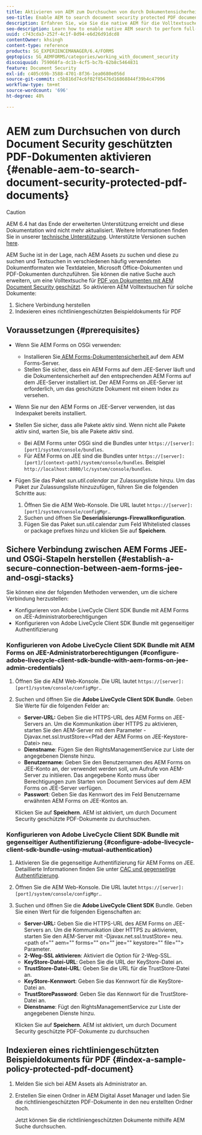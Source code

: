 ```yaml
---
title: Aktivieren von AEM zum Durchsuchen von durch Dokumentensicherheit geschützten PDF-Dokumenten
seo-title: Enable AEM to search document security protected PDF documents
description: Erfahren Sie, wie Sie die native AEM für die Volltextsuche in DRM-geschützten PDF-Dokumenten aktivieren.
seo-description: Learn how to enable native AEM search to perform full-text search on DRM protected PDF documents.
uuid: c743cda3-252f-4c1f-8d94-e6d26d91dcd8
contentOwner: khsingh
content-type: reference
products: SG_EXPERIENCEMANAGER/6.4/FORMS
geptopics: SG_AEMFORMS/categories/working_with_document_security
discoiquuid: 759068fa-dc1b-4cf5-bc7b-62b8c5464831
feature: Document Security
exl-id: c405c69b-3588-4701-8f36-1ea0680e056d
source-git-commit: c5b816d74c6f02f85476d16868844f39b4c47996
workflow-type: tm+mt
source-wordcount: '696'
ht-degree: 48%

---
```


# AEM zum Durchsuchen von durch Document Security geschützten PDF-Dokumenten aktivieren {#enable-aem-to-search-document-security-protected-pdf-documents}

>[!CAUTION]
>
>AEM 6.4 hat das Ende der erweiterten Unterstützung erreicht und diese Dokumentation wird nicht mehr aktualisiert. Weitere Informationen finden Sie in unserer [technische Unterstützung](https://helpx.adobe.com/de/support/programs/eol-matrix.html). Unterstützte Versionen suchen [here](https://experienceleague.adobe.com/docs/?lang=de).

AEM Suche ist in der Lage, nach AEM Assets zu suchen und diese zu suchen und Textsuchen in verschiedenen häufig verwendeten Dokumentformaten wie Textdateien, Microsoft Office-Dokumenten und PDF-Dokumenten durchzuführen. Sie können die native Suche auch erweitern, um eine Volltextsuche für [PDF von Dokumenten mit AEM Document Security geschützt](/help/forms/using/admin-help/document-security.md). So aktivieren AEM Volltextsuchen für solche Dokumente:

1. Sichere Verbindung herstellen
1. Indexieren eines richtliniengeschützten Beispieldokuments für PDF

## Voraussetzungen {#prerequisites}

* Wenn Sie AEM Forms on OSGi verwenden: 

   * Installieren Sie[ AEM Forms-Dokumentensicherheit ](https://helpx.adobe.com/de/aem-forms/kb/aem-forms-releases.html)auf dem AEM Forms-Server.
   * Stellen Sie sicher, dass ein AEM Forms auf dem JEE-Server läuft und die Dokumentensicherheit auf den entsprechenden AEM Forms auf dem JEE-Server installiert ist. Der AEM Forms on JEE-Server ist erforderlich, um das geschützte Dokument mit einem Index zu versehen. 

* Wenn Sie nur den AEM Forms on JEE-Server verwenden, ist das Indexpaket bereits installiert. 
* Stellen Sie sicher, dass alle Pakete aktiv sind. Wenn nicht alle Pakete aktiv sind, warten Sie, bis alle Pakete aktiv sind. 

   * Bei AEM Forms unter OSGi sind die Bundles unter `https://[server]:[port]/system/console/bundles`.
   * Für AEM Forms on JEE sind die Bundles unter `https://[server]:[port]/[context-path]/system/console/bundles`. Beispiel `http://localhost:8080/lc/system/console/bundles`.

* Fügen Sie das Paket *sun.util.calendar* zur Zulassungsliste hinzu. Um das Paket zur Zulassungsliste hinzuzufügen, führen Sie die folgenden Schritte aus:

   1. Öffnen Sie die AEM Web-Konsole. Die URL lautet `https://[server]:[port]/system/console/configMgr`..
   1. Suchen und öffnen Sie **Deserialisierungs-Firewallkonfiguration**. 
   1. Fügen Sie das Paket sun.util.calendar zum Feld Whitelisted classes or package prefixes hinzu und klicken Sie auf **Speichern**.

## Sichere Verbindung zwischen AEM Forms JEE- und OSGi-Stapeln herstellen {#establish-a-secure-connection-between-aem-forms-jee-and-osgi-stacks}

Sie können eine der folgenden Methoden verwenden, um die sichere Verbindung herzustellen:

* Konfigurieren von Adobe LiveCycle Client SDK Bundle mit AEM Forms on JEE-Administratorberechtigungen
* Konfigurieren von Adobe LiveCycle Client SDK Bundle mit gegenseitiger Authentifizierung

### Konfigurieren von Adobe LiveCycle Client SDK Bundle mit AEM Forms on JEE-Administratorberechtigungen {#configure-adobe-livecycle-client-sdk-bundle-with-aem-forms-on-jee-admin-credentials}

1. Öffnen Sie die AEM Web-Konsole. Die URL lautet `https://[server]:[port]/system/console/configMgr`..
1. Suchen und öffnen Sie die **Adobe LiveCycle Client SDK Bundle**. Geben Sie Werte für die folgenden Felder an:

   * **Server-URL:** Geben Sie die HTTPS-URL des AEM Forms on JEE-Servers an. Um die Kommunikation über HTTPS zu aktivieren, starten Sie den AEM-Server mit dem Parameter -Djavax.net.ssl.trustStore=&lt;Pfad der AEM Forms on JEE-Keystore-Datei> neu.
   * **Dienstname**: Fügen Sie den RightsManagementService zur Liste der angegebenen Dienste hinzu.
   * **Benutzername:** Geben Sie den Benutzernamen des AEM Forms on JEE-Konto an, der verwendet werden soll, um Aufrufe von AEM-Server zu initiieren. Das angegebene Konto muss über Berechtigungen zum Starten von Document Services auf dem AEM Forms on JEE-Server verfügen.
   * **Passwort**: Geben Sie das Kennwort des im Feld Benutzername erwähnten AEM Forms on JEE-Kontos an.

   Klicken Sie auf **Speichern**. AEM ist aktiviert, um durch Document Security geschützte PDF-Dokumente zu durchsuchen.

### Konfigurieren von Adobe LiveCycle Client SDK Bundle mit gegenseitiger Authentifizierung {#configure-adobe-livecycle-client-sdk-bundle-using-mutual-authentication}

1. Aktivieren Sie die gegenseitige Authentifizierung für AEM Forms on JEE. Detaillierte Informationen finden Sie unter [CAC und gegenseitige Authentifizierung](https://helpx.adobe.com/de/livecycle/kb/cac-mutual-authentication.html).
1. Öffnen Sie die AEM Web-Konsole. Die URL lautet `https://[server]:[port]/system/console/configMgr`..
1. Suchen und öffnen Sie die **Adobe LiveCycle Client SDK** Bundle. Geben Sie einen Wert für die folgenden Eigenschaften an:

   * **Server-URL:** Geben Sie die HTTPS-URL des AEM Forms on JEE-Servers an. Um die Kommunikation über HTTPS zu aktivieren, starten Sie den AEM-Server mit -Djavax.net.ssl.trustStore= neu.&lt;path of=&quot;&quot; aem=&quot;&quot; forms=&quot;&quot; on=&quot;&quot; jee=&quot;&quot; keystore=&quot;&quot; file=&quot;&quot;> Parameter.
   * **2-Weg-SSL aktivieren**: Aktiviert die Option für 2-Weg-SSL.
   * **KeyStore-Datei-URL**: Geben Sie die URL der KeyStore-Datei an.
   * **TrustStore-Datei-URL**: Geben Sie die URL für die TrustStore-Datei an.
   * **KeyStore-Kennwort**: Geben Sie das Kennwort für die KeyStore-Datei an.
   * **TrustStorePassword**: Geben Sie das Kennwort für die TrustStore-Datei an.
   * **Dienstname**: Fügt den RightsManagementService zur Liste der angegebenen Dienste hinzu.

   Klicken Sie auf **Speichern**. AEM ist aktiviert, um durch Document Security geschützte PDF-Dokumente zu durchsuchen

## Indexieren eines richtliniengeschützten Beispieldokuments für PDF {#index-a-sample-policy-protected-pdf-document}

1. Melden Sie sich bei AEM Assets als Administrator an.
1. Erstellen Sie einen Ordner in AEM Digital Asset Manager und laden Sie die richtliniengeschützten PDF-Dokumente in den neu erstellten Ordner hoch.

   Jetzt können Sie die richtliniengeschützten Dokumente mithilfe AEM Suche durchsuchen.
